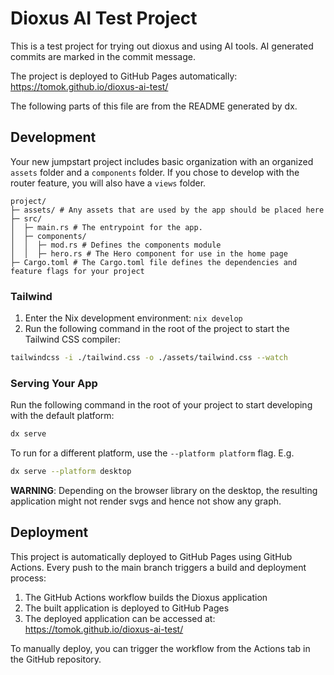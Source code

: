 # Dioxus AI Test Project

This is a test project for trying out dioxus and using AI tools.
AI generated commits are marked in the commit message.

The project is deployed to GitHub Pages automatically: https://tomok.github.io/dioxus-ai-test/

The following parts of this file are from the README generated by dx.

## Development

Your new jumpstart project includes basic organization with an organized `assets` folder and a `components` folder.
If you chose to develop with the router feature, you will also have a `views` folder.

```
project/
├─ assets/ # Any assets that are used by the app should be placed here
├─ src/
│  ├─ main.rs # The entrypoint for the app.
│  ├─ components/
│  │  ├─ mod.rs # Defines the components module
│  │  ├─ hero.rs # The Hero component for use in the home page
├─ Cargo.toml # The Cargo.toml file defines the dependencies and feature flags for your project
```

### Tailwind
1. Enter the Nix development environment: `nix develop`
2. Run the following command in the root of the project to start the Tailwind CSS compiler:

```bash
tailwindcss -i ./tailwind.css -o ./assets/tailwind.css --watch
```

### Serving Your App

Run the following command in the root of your project to start developing with the default platform:

```bash
dx serve
```

To run for a different platform, use the `--platform platform` flag. E.g.
```bash
dx serve --platform desktop
```
**WARNING**: Depending on the browser library on the desktop, the resulting application might not render svgs and hence not show any graph.

## Deployment

This project is automatically deployed to GitHub Pages using GitHub Actions. Every push to the main branch triggers a build and deployment process:

1. The GitHub Actions workflow builds the Dioxus application
2. The built application is deployed to GitHub Pages
3. The deployed application can be accessed at: https://tomok.github.io/dioxus-ai-test/

To manually deploy, you can trigger the workflow from the Actions tab in the GitHub repository.

